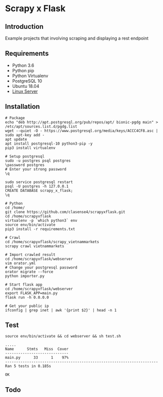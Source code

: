 # Scrapy x Flask

## Introduction

Example projects that involving scraping and displaying a rest endpoint


## Requirements

- Python 3.6
- Python pip
- Python Virtualenv
- PostgreSQL 10
- Ubuntu 18.04
- [Linux Server](https://www.digitalocean.com/?refcode=6b1c3b315e1e)

## Installation

```
# Package
echo "deb http://apt.postgresql.org/pub/repos/apt/ bionic-pgdg main" > /etc/apt/sources.list.d/pgdg.list
wget --quiet -O - https://www.postgresql.org/media/keys/ACCC4CF8.asc | sudo apt-key add -
apt update
apt install postgresql-10 python3-pip -y
pip3 install virtualenv

# Setup postgresql
sudo -u postgres psql postgres
\password postgres
# Enter your strong password
\q

sudo service postgresql restart
psql -U postgres -h 127.0.0.1
CREATE DATABASE scrapy_x_flask;
\q

# Python
cd /home/
git clone https://github.com/clasense4/scrapyxflask.git
cd /home/scrapyxflask
virtualenv -p `which python3` env
source env/bin/activate
pip3 install -r requirements.txt

# Crawl
cd /home/scrapyxflask/scrapy_vietnammarkets
scrapy crawl vietnammarkets

# Import crawled result
cd /home/scrapyxflask/webserver
vim orator.yml
# Change your postgresql password
orator migrate --force
python importer.py

# Start flask app
cd /home/scrapyxflask/webserver
export FLASK_APP=main.py
flask run -h 0.0.0.0

# Get your public ip
ifconfig | grep inet | awk '{print $2}' | head -n 1
```

## Test

```
source env/bin/activate && cd webserver && sh test.sh

.....
Name      Stmts   Miss  Cover
-----------------------------
main.py      33      1    97%
----------------------------------------------------------------------
Ran 5 tests in 0.185s

OK
```

## Todo
